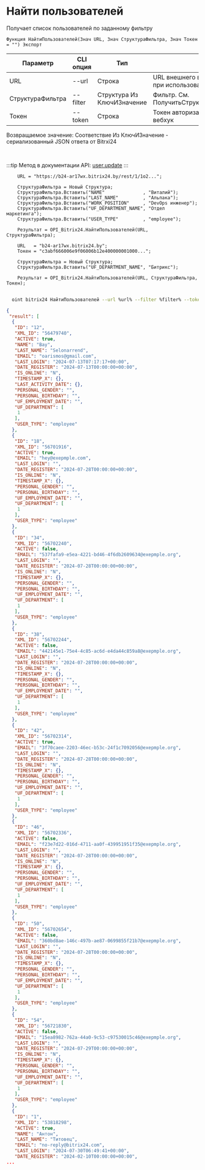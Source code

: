 ﻿---
sidebar_position: 6
---

# Найти пользователей
 Получает список пользователей по заданному фильтру



`Функция НайтиПользователей(Знач URL, Знач СтруктураФильтра, Знач Токен = "") Экспорт`

  | Параметр | CLI опция | Тип | Назначение |
  |-|-|-|-|
  | URL | --url | Строка | URL внешнего вебхука или адрес Bitrix24 при использовании токена |
  | СтруктураФильтра | --filter | Структура Из КлючИЗначение | Фильтр. См. ПолучитьСтруктуруФильтраПользователей |
  | Токен | --token | Строка | Токен авторизации, если используется не вебхук |

  
  Возвращаемое значение:   Соответствие Из КлючИЗначение - сериализованный JSON ответа от Bitrxi24

<br/>

:::tip
Метод в документации API: [user.update](https://dev.1c-bitrix.ru/rest_help/users/user_update.php)
:::
<br/>


```bsl title="Пример кода"
    URL = "https://b24-ar17wx.bitrix24.by/rest/1/1o2...";

    СтруктураФильтра = Новый Структура;
    СтруктураФильтра.Вставить("NAME"              , "Виталий");
    СтруктураФильтра.Вставить("LAST_NAME"         , "Альпака");
    СтруктураФильтра.Вставить("WORK_POSITION"     , "DevOps инженер");
    СтруктураФильтра.Вставить("UF_DEPARTMENT_NAME", "Отдел маркетинга");
    СтруктураФильтра.Вставить("USER_TYPE"         , "employee");

    Результат = OPI_Bitrix24.НайтиПользователей(URL, СтруктураФильтра);

    URL   = "b24-ar17wx.bitrix24.by";
    Токен = "c3abf666006e9f06006b12e400000001000...";

    СтруктураФильтра = Новый Структура;
    СтруктураФильтра.Вставить("UF_DEPARTMENT_NAME", "Битрикс");

    Результат = OPI_Bitrix24.НайтиПользователей(URL, СтруктураФильтра, Токен);
```



```sh title="Пример команды CLI"
    
  oint bitrix24 НайтиПользователей --url %url% --filter %filter% --token %token%

```

```json title="Результат"
{
 "result": [
  {
   "ID": "12",
   "XML_ID": "56479740",
   "ACTIVE": true,
   "NAME": "Bay",
   "LAST_NAME": "Selonarrend",
   "EMAIL": "oarismos@gmail.com",
   "LAST_LOGIN": "2024-07-13T07:17:17+00:00",
   "DATE_REGISTER": "2024-07-13T00:00:00+00:00",
   "IS_ONLINE": "N",
   "TIMESTAMP_X": {},
   "LAST_ACTIVITY_DATE": {},
   "PERSONAL_GENDER": "",
   "PERSONAL_BIRTHDAY": "",
   "UF_EMPLOYMENT_DATE": "",
   "UF_DEPARTMENT": [
    1
   ],
   "USER_TYPE": "employee"
  },
  {
   "ID": "18",
   "XML_ID": "56701916",
   "ACTIVE": true,
   "EMAIL": "hey@exepmple.com",
   "LAST_LOGIN": "",
   "DATE_REGISTER": "2024-07-28T00:00:00+00:00",
   "IS_ONLINE": "N",
   "TIMESTAMP_X": {},
   "PERSONAL_GENDER": "",
   "PERSONAL_BIRTHDAY": "",
   "UF_EMPLOYMENT_DATE": "",
   "UF_DEPARTMENT": [
    1
   ],
   "USER_TYPE": "employee"
  },
  {
   "ID": "34",
   "XML_ID": "56702240",
   "ACTIVE": false,
   "EMAIL": "537fafa9-e5ea-4221-bd46-4f6db2609634@exepmple.org",
   "LAST_LOGIN": "",
   "DATE_REGISTER": "2024-07-28T00:00:00+00:00",
   "IS_ONLINE": "N",
   "TIMESTAMP_X": {},
   "PERSONAL_GENDER": "",
   "PERSONAL_BIRTHDAY": "",
   "UF_EMPLOYMENT_DATE": "",
   "UF_DEPARTMENT": [
    1
   ],
   "USER_TYPE": "employee"
  },
  {
   "ID": "38",
   "XML_ID": "56702244",
   "ACTIVE": false,
   "EMAIL": "442145e1-75e4-4c85-ac6d-e4da44c859a8@exepmple.org",
   "LAST_LOGIN": "",
   "DATE_REGISTER": "2024-07-28T00:00:00+00:00",
   "IS_ONLINE": "N",
   "TIMESTAMP_X": {},
   "PERSONAL_GENDER": "",
   "PERSONAL_BIRTHDAY": "",
   "UF_EMPLOYMENT_DATE": "",
   "UF_DEPARTMENT": [
    1
   ],
   "USER_TYPE": "employee"
  },
  {
   "ID": "42",
   "XML_ID": "56702314",
   "ACTIVE": true,
   "EMAIL": "3f70caee-2203-46ec-b53c-24f1c7092056@exepmple.org",
   "LAST_LOGIN": "",
   "DATE_REGISTER": "2024-07-28T00:00:00+00:00",
   "IS_ONLINE": "N",
   "TIMESTAMP_X": {},
   "PERSONAL_GENDER": "",
   "PERSONAL_BIRTHDAY": "",
   "UF_EMPLOYMENT_DATE": "",
   "UF_DEPARTMENT": [
    1
   ],
   "USER_TYPE": "employee"
  },
  {
   "ID": "46",
   "XML_ID": "56702336",
   "ACTIVE": false,
   "EMAIL": "f23e7d22-016d-4711-aa0f-439951951f35@exepmple.org",
   "LAST_LOGIN": "",
   "DATE_REGISTER": "2024-07-28T00:00:00+00:00",
   "IS_ONLINE": "N",
   "TIMESTAMP_X": {},
   "PERSONAL_GENDER": "",
   "PERSONAL_BIRTHDAY": "",
   "UF_EMPLOYMENT_DATE": "",
   "UF_DEPARTMENT": [
    1
   ],
   "USER_TYPE": "employee"
  },
  {
   "ID": "50",
   "XML_ID": "56702654",
   "ACTIVE": false,
   "EMAIL": "360bd8ae-146c-497b-ae87-0699855f21b7@exepmple.org",
   "LAST_LOGIN": "",
   "DATE_REGISTER": "2024-07-28T00:00:00+00:00",
   "IS_ONLINE": "N",
   "TIMESTAMP_X": {},
   "PERSONAL_GENDER": "",
   "PERSONAL_BIRTHDAY": "",
   "UF_EMPLOYMENT_DATE": "",
   "UF_DEPARTMENT": [
    1
   ],
   "USER_TYPE": "employee"
  },
  {
   "ID": "54",
   "XML_ID": "56721830",
   "ACTIVE": false,
   "EMAIL": "15ea8982-762a-44a0-9c53-c97530015c46@exepmple.org",
   "LAST_LOGIN": "",
   "DATE_REGISTER": "2024-07-29T00:00:00+00:00",
   "IS_ONLINE": "N",
   "TIMESTAMP_X": {},
   "PERSONAL_GENDER": "",
   "PERSONAL_BIRTHDAY": "",
   "UF_EMPLOYMENT_DATE": "",
   "UF_DEPARTMENT": [
    1
   ],
   "USER_TYPE": "employee"
  },
  {
   "ID": "1",
   "XML_ID": "53818298",
   "ACTIVE": true,
   "NAME": "Антон",
   "LAST_NAME": "Титовец",
   "EMAIL": "no-reply@bitrix24.com",
   "LAST_LOGIN": "2024-07-30T06:49:41+00:00",
   "DATE_REGISTER": "2024-02-10T00:00:00+00:00",
...
```
